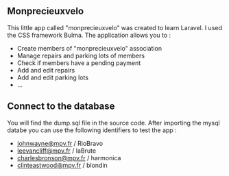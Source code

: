 
## Monprecieuxvelo

This little app called "monprecieuxvelo" was created to learn Laravel. 
I used the CSS framework Bulma.
The application allows you to : 

-  Create members of "monprecieuxvelo" association
-  Manage repairs and parking lots of members
-  Check if members have a pending payment
-  Add and edit repairs
-  Add and edit parking lots
-  ...

## Connect to the database

You will find the dump.sql file in the source code.
After importing the mysql databe you can use the following identifiers to test the app : 

-  johnwayne@mpv.fr / RioBravo
-  leevancliff@mpv.fr / laBrute
-  charlesbronson@mpv.fr / harmonica
-  clinteastwood@mpv.fr / blondin
